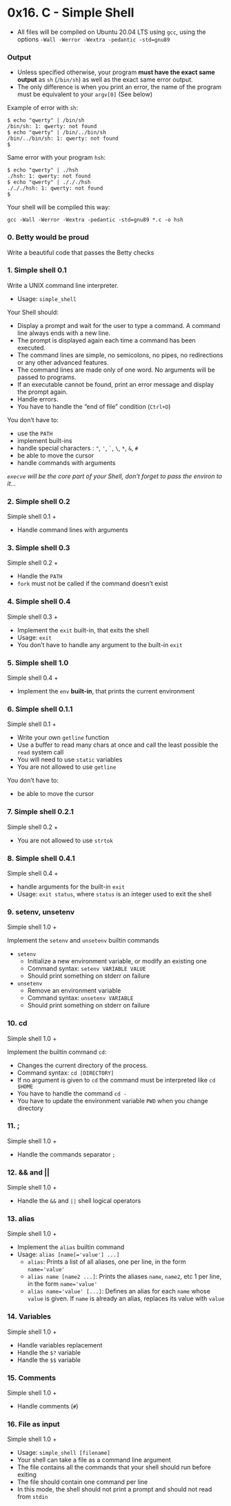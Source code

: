 
# 0x16. C - Simple Shell

-   All files will be compiled on Ubuntu 20.04 LTS using  `gcc`, using the options  `-Wall -Werror -Wextra -pedantic -std=gnu89`
### Output

-   Unless specified otherwise, your program  **must have the exact same output**  as  `sh`  (`/bin/sh`) as well as the exact same error output.
-   The only difference is when you print an error, the name of the program must be equivalent to your  `argv[0]`  (See below)

Example of error with  `sh`:

```
$ echo "qwerty" | /bin/sh
/bin/sh: 1: qwerty: not found
$ echo "qwerty" | /bin/../bin/sh
/bin/../bin/sh: 1: qwerty: not found
$

```

Same error with your program  `hsh`:

```
$ echo "qwerty" | ./hsh
./hsh: 1: qwerty: not found
$ echo "qwerty" | ./././hsh
./././hsh: 1: qwerty: not found
$
```

Your shell will be compiled this way:

```
gcc -Wall -Werror -Wextra -pedantic -std=gnu89 *.c -o hsh
```

### 0. Betty would be proud
Write a beautiful code that passes the Betty checks

###  1. Simple shell 0.1
Write a UNIX command line interpreter.

-   Usage:  `simple_shell`

Your Shell should:

-   Display a prompt and wait for the user to type a command. A command line always ends with a new line.
-   The prompt is displayed again each time a command has been executed.
-   The command lines are simple, no semicolons, no pipes, no redirections or any other advanced features.
-   The command lines are made only of one word. No arguments will be passed to programs.
-   If an executable cannot be found, print an error message and display the prompt again.
-   Handle errors.
-   You have to handle the “end of file” condition (`Ctrl+D`)

You don’t have to:

-   use the  `PATH`
-   implement built-ins
-   handle special characters :  `"`,  `'`,  `` ` ``,  `\`,  `*`,  `&`,  `#`
-   be able to move the cursor
-   handle commands with arguments

_`execve`  will be the core part of your Shell, don’t forget to pass the environ to it…_


### 2. Simple shell 0.2
Simple shell 0.1 +

-   Handle command lines with arguments

### 3. Simple shell 0.3
Simple shell 0.2 +

-   Handle the  `PATH`
-   `fork`  must not be called if the command doesn’t exist

### 4. Simple shell 0.4
Simple shell 0.3 +

-   Implement the  `exit`  built-in, that exits the shell
-   Usage:  `exit`
-   You don’t have to handle any argument to the built-in  `exit`

### 5. Simple shell 1.0
Simple shell 0.4 +

-   Implement the  `env`  **built-in**, that prints the current environment


### 6. Simple shell 0.1.1
Simple shell 0.1 +

-   Write your own  `getline`  function
-   Use a buffer to read many chars at once and call the least possible the  `read`  system call
-   You will need to use  `static`  variables
-   You are not allowed to use  `getline`

You don’t have to:

-   be able to move the cursor

### 7. Simple shell 0.2.1

Simple shell 0.2 +

-   You are not allowed to use  `strtok`

### 8. Simple shell 0.4.1
Simple shell 0.4 +

-   handle arguments for the built-in  `exit`
-   Usage:  `exit status`, where  `status`  is an integer used to exit the shell

### 9. setenv, unsetenv
Simple shell 1.0 +

Implement the  `setenv`  and  `unsetenv`  builtin commands

-   `setenv`
    -   Initialize a new environment variable, or modify an existing one
    -   Command syntax:  `setenv VARIABLE VALUE`
    -   Should print something on stderr on failure
-   `unsetenv`
    -   Remove an environment variable
    -   Command syntax:  `unsetenv VARIABLE`
    -   Should print something on stderr on failure

### 10. cd
Simple shell 1.0 +

Implement the builtin command  `cd`:

-   Changes the current directory of the process.
-   Command syntax:  `cd [DIRECTORY]`
-   If no argument is given to  `cd`  the command must be interpreted like  `cd $HOME`
-   You have to handle the command  `cd -`
-   You have to update the environment variable  `PWD`  when you change directory
### 11. ;
Simple shell 1.0 +

-   Handle the commands separator  `;`

### 12. && and ||

Simple shell 1.0 +

-   Handle the  `&&`  and  `||`  shell logical operators

### 13. alias

Simple shell 1.0 +

-   Implement the  `alias`  builtin command
-   Usage:  `alias [name[='value'] ...]`
    -   `alias`: Prints a list of all aliases, one per line, in the form  `name='value'`
    -   `alias name [name2 ...]`: Prints the aliases  `name`,  `name2`, etc 1 per line, in the form  `name='value'`
    -   `alias name='value' [...]`: Defines an alias for each  `name`  whose  `value`  is given. If  `name`  is already an alias, replaces its value with  `value`


### 14. Variables

Simple shell 1.0 +

-   Handle variables replacement
-   Handle the  `$?`  variable
-   Handle the  `$$`  variable

### 15. Comments
Simple shell 1.0 +

-   Handle comments (`#`)

### 16. File as input

Simple shell 1.0 +

-   Usage:  `simple_shell [filename]`
-   Your shell can take a file as a command line argument
-   The file contains all the commands that your shell should run before exiting
-   The file should contain one command per line
-   In this mode, the shell should not print a prompt and should not read from  `stdin`
